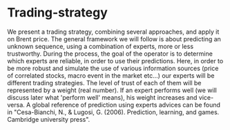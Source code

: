 # Trading-strategy
We present a trading strategy, combining several approaches, and apply it on Brent price.
The general framework we will follow is about predicting an unknown sequence, using a combination of experts, more or less trustworthy. 
During the process, the goal of the operator is to determine which experts are reliable, in order to use their predictions.
Here, in order to be more robust and simulate the use of various information sources (price of correlated stocks, macro event in the market etc...) our experts will be different trading strategies. The level of trust of each of them will be represented by a weight (real number). If an expert performs well (we will discuss later what 'perform well' means), his weight increases and vice-versa.
A global reference of prediction using experts advices can be found in "Cesa-Bianchi, N., & Lugosi, G. (2006). Prediction, learning, and games. Cambridge university press".
